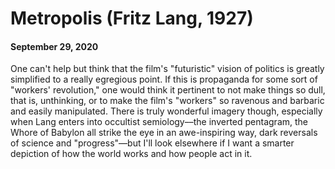 # Metropolis (Fritz Lang, 1927)
#### September 29, 2020
One can't help but think that the film's "futuristic" vision of politics is greatly simplified to a really egregious point. If this is propaganda for some sort of "workers' revolution," one would think it pertinent to not make things so dull, that is, unthinking, or to make the film's "workers" so ravenous and barbaric and easily manipulated. There is truly wonderful imagery though, especially when Lang enters into occultist semiology––the inverted pentagram, the Whore of Babylon all strike the eye in an awe-inspiring way, dark reversals of science and "progress"––but I'll look elsewhere if I want a smarter depiction of how the world works and how people act in it.